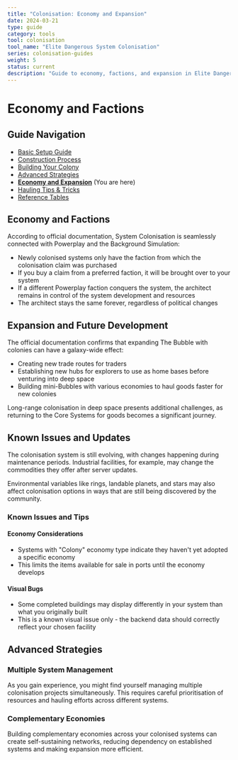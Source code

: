 ```yaml
---
title: "Colonisation: Economy and Expansion"
date: 2024-03-21
type: guide
category: tools
tool: colonisation
tool_name: "Elite Dangerous System Colonisation"
series: colonisation-guides
weight: 5
status: current
description: "Guide to economy, factions, and expansion in Elite Dangerous Colonisation"
---
```


# Economy and Factions

## Guide Navigation
- [Basic Setup Guide](/guides/colonisation-basics/)
- [Construction Process](/guides/colonisation-construction/)
- [Building Your Colony](/guides/colonisation-building/)
- [Advanced Strategies](/guides/colonisation-advanced/)
- **[Economy and Expansion](/guides/colonisation-economy/)** (You are here)
- [Hauling Tips & Tricks](/guides/colonisation-tips/)
- [Reference Tables](/guides/colonisation-reference/)


## Economy and Factions

According to official documentation, System Colonisation is seamlessly connected with Powerplay and the Background Simulation:

- Newly colonised systems only have the faction from which the colonisation claim was purchased
- If you buy a claim from a preferred faction, it will be brought over to your system
- If a different Powerplay faction conquers the system, the architect remains in control of the system development and resources
- The architect stays the same forever, regardless of political changes

## Expansion and Future Development

The official documentation confirms that expanding The Bubble with colonies can have a galaxy-wide effect:
- Creating new trade routes for traders
- Establishing new hubs for explorers to use as home bases before venturing into deep space
- Building mini-Bubbles with various economies to haul goods faster for new colonies

Long-range colonisation in deep space presents additional challenges, as returning to the Core Systems for goods becomes a significant journey.

## Known Issues and Updates

The colonisation system is still evolving, with changes happening during maintenance periods. Industrial facilities, for example, may change the commodities they offer after server updates.

Environmental variables like rings, landable planets, and stars may also affect colonisation options in ways that are still being discovered by the community.

### Known Issues and Tips

#### Economy Considerations
- Systems with "Colony" economy type indicate they haven't yet adopted a specific economy
- This limits the items available for sale in ports until the economy develops

#### Visual Bugs
- Some completed buildings may display differently in your system than what you originally built
- This is a known visual issue only - the backend data should correctly reflect your chosen facility

## Advanced Strategies

### Multiple System Management

As you gain experience, you might find yourself managing multiple colonisation projects simultaneously. This requires careful prioritisation of resources and hauling efforts across different systems.

### Complementary Economies

Building complementary economies across your colonised systems can create self-sustaining networks, reducing dependency on established systems and making expansion more efficient.
